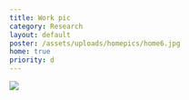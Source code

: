 ```yaml
---
title: Work pic
category: Research
layout: default
poster: /assets/uploads/homepics/home6.jpg
home: true
priority: d
---
```


![](/assets/uploads/homepics/home6.jpg)